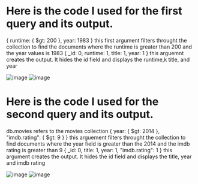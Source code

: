 # Here is the code I used for the first query and its output. 
{ runtime: { $gt: 200 }, year: 1983 } this first argument filters throught the collection to find the documents where the runtime is greater than 200 and the year values is 1983
{ _id: 0, runtime: 1, title: 1, year: 1 } this arguemnt creates the output. It hides the id field and displays the runtime,k title, and year

![image](https://github.com/henrykrain/hw3/assets/120867004/38d56972-1d0d-401d-903b-885a8429131c)
![image](https://github.com/henrykrain/hw3/assets/120867004/f33c43b9-030e-471c-ba10-71e69f185700)


# Here is the code I used for the second query and its output.
db.movies refers to the movies collection
{ year: { $gt: 2014 }, "imdb.rating": { $gt: 9 } } this arguement filters throught the collection to find documents where the year field is greater than the 2014 and the imdb rating is greater than 9
{ _id: 0, title: 1, year: 1, "imdb.rating": 1 } this argument creates the output. It hides the id field and displays the title, year and imdb rating

![image](https://github.com/henrykrain/hw3/assets/120867004/6da6b6cf-3c0b-4d70-8279-09d00dcc55d9)
![image](https://github.com/henrykrain/hw3/assets/120867004/0839e109-43d4-4d6b-a0b9-f12e0389bd90)
